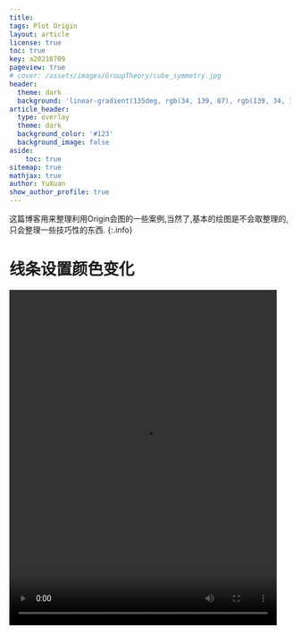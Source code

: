 ```yaml
---
title: 
tags: Plot Origin 
layout: article
license: true
toc: true
key: a20210709
pageview: true
# cover: /assets/images/GroupTheory/cube_symmetry.jpg
header:
  theme: dark
  background: 'linear-gradient(135deg, rgb(34, 139, 87), rgb(139, 34, 139))'
article_header:
  type: overlay
  theme: dark
  background_color: '#123'
  background_image: false
aside:
    toc: true
sitemap: true
mathjax: true
author: YuXuan
show_author_profile: true
---
```

这篇博客用来整理利用Origin会图的一些案例,当然了,基本的绘图是不会取整理的,只会整理一些技巧性的东西.
{:.info}
<!--more-->
# 线条设置颜色变化

<video id="video" controls="" width="95%" height="600" preload="auto" >
    <source id="mp4" src="/assets/video/line-color.mp4" type="video/mp4">
</video>


